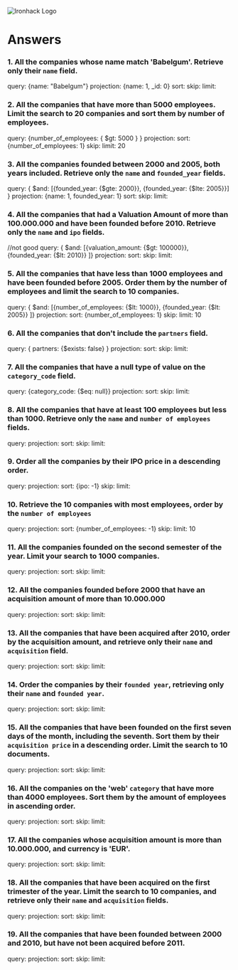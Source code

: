 ![Ironhack Logo](https://i.imgur.com/1QgrNNw.png)

# Answers

### 1. All the companies whose name match 'Babelgum'. Retrieve only their `name` field.

query: {name: "Babelgum"}
projection: {name: 1, _id: 0}
sort: 
skip: 
limit: 

### 2. All the companies that have more than 5000 employees. Limit the search to 20 companies and sort them by **number of employees**.

query: {number_of_employees: { $gt: 5000 } }
projection: 
sort: {number_of_employees: 1}
skip: 
limit: 20

### 3. All the companies founded between 2000 and 2005, both years included. Retrieve only the `name` and `founded_year` fields.

query: { $and: [{founded_year: {$gte: 2000}}, {founded_year: {$lte: 2005}}] }
projection: {name: 1, founded_year: 1}
sort: 
skip: 
limit:

### 4. All the companies that had a Valuation Amount of more than 100.000.000 and have been founded before 2010. Retrieve only the `name` and `ipo` fields.

//not good 
query: { $and: [{valuation_amount: {$gt: 100000}}, {founded_year: {$lt: 2010}} ]}
projection: 
sort: 
skip: 
limit:

### 5. All the companies that have less than 1000 employees and have been founded before 2005. Order them by the number of employees and limit the search to 10 companies.

query: { $and: [{number_of_employees: {$lt: 1000}}, {founded_year: {$lt: 2005}} ]}
projection: 
sort: {number_of_employees: 1}
skip: 
limit: 10

### 6. All the companies that don't include the `partners` field.

query: { partners: {$exists: false} }
projection: 
sort: 
skip: 
limit:

### 7. All the companies that have a null type of value on the `category_code` field.

query: {category_code: {$eq: null}}
projection: 
sort: 
skip: 
limit:

### 8. All the companies that have at least 100 employees but less than 1000. Retrieve only the `name` and `number of employees` fields.

query: 
projection: 
sort: 
skip: 
limit:

### 9. Order all the companies by their IPO price in a descending order.

query: 
projection: 
sort: {ipo: -1}
skip: 
limit:

### 10. Retrieve the 10 companies with most employees, order by the `number of employees`

query: 
projection: 
sort: {number_of_employees: -1}
skip: 
limit: 10

### 11. All the companies founded on the second semester of the year. Limit your search to 1000 companies.

query: 
projection: 
sort: 
skip: 
limit:

### 12. All the companies founded before 2000 that have an acquisition amount of more than 10.000.000

query: 
projection: 
sort: 
skip: 
limit:

### 13. All the companies that have been acquired after 2010, order by the acquisition amount, and retrieve only their `name` and `acquisition` field.

query: 
projection: 
sort: 
skip: 
limit:

### 14. Order the companies by their `founded year`, retrieving only their `name` and `founded year`.

query: 
projection: 
sort: 
skip: 
limit:

### 15. All the companies that have been founded on the first seven days of the month, including the seventh. Sort them by their `acquisition price` in a descending order. Limit the search to 10 documents.

query: 
projection: 
sort: 
skip: 
limit:

### 16. All the companies on the 'web' `category` that have more than 4000 employees. Sort them by the amount of employees in ascending order.

query: 
projection: 
sort: 
skip: 
limit:

### 17. All the companies whose acquisition amount is more than 10.000.000, and currency is 'EUR'.

query: 
projection: 
sort: 
skip: 
limit:

### 18. All the companies that have been acquired on the first trimester of the year. Limit the search to 10 companies, and retrieve only their `name` and `acquisition` fields.

query: 
projection: 
sort: 
skip: 
limit:

### 19. All the companies that have been founded between 2000 and 2010, but have not been acquired before 2011.

query: 
projection: 
sort: 
skip: 
limit:
